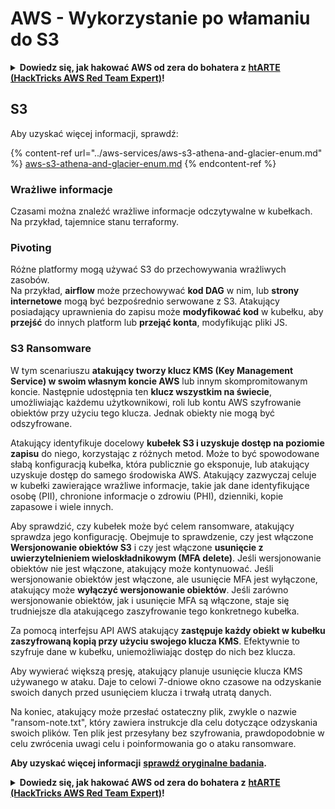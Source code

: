 # AWS - Wykorzystanie po włamaniu do S3

<details>

<summary><strong>Dowiedz się, jak hakować AWS od zera do bohatera z</strong> <a href="https://training.hacktricks.xyz/courses/arte"><strong>htARTE (HackTricks AWS Red Team Expert)</strong></a><strong>!</strong></summary>

Inne sposoby wsparcia HackTricks:

* Jeśli chcesz zobaczyć swoją **firmę reklamowaną w HackTricks** lub **pobrać HackTricks w formacie PDF**, sprawdź [**PLAN SUBSKRYPCJI**](https://github.com/sponsors/carlospolop)!
* Zdobądź [**oficjalne gadżety PEASS & HackTricks**](https://peass.creator-spring.com)
* Odkryj [**Rodzinę PEASS**](https://opensea.io/collection/the-peass-family), naszą kolekcję ekskluzywnych [**NFT**](https://opensea.io/collection/the-peass-family)
* **Dołącz do** 💬 [**grupy Discord**](https://discord.gg/hRep4RUj7f) lub [**grupy telegramowej**](https://t.me/peass) lub **śledź** nas na **Twitterze** 🐦 [**@hacktricks_live**](https://twitter.com/hacktricks_live)**.**
* **Podziel się swoimi sztuczkami hakerskimi, przesyłając PR-y do** [**HackTricks**](https://github.com/carlospolop/hacktricks) i [**HackTricks Cloud**](https://github.com/carlospolop/hacktricks-cloud) github repos.

</details>

## S3

Aby uzyskać więcej informacji, sprawdź:

{% content-ref url="../aws-services/aws-s3-athena-and-glacier-enum.md" %}
[aws-s3-athena-and-glacier-enum.md](../aws-services/aws-s3-athena-and-glacier-enum.md)
{% endcontent-ref %}

### Wrażliwe informacje

Czasami można znaleźć wrażliwe informacje odczytywalne w kubełkach. Na przykład, tajemnice stanu terraformy.

### Pivoting

Różne platformy mogą używać S3 do przechowywania wrażliwych zasobów.\
Na przykład, **airflow** może przechowywać **kod DAG** w nim, lub **strony internetowe** mogą być bezpośrednio serwowane z S3. Atakujący posiadający uprawnienia do zapisu może **modyfikować kod** w kubełku, aby **przejść** do innych platform lub **przejąć konta**, modyfikując pliki JS.

### S3 Ransomware

W tym scenariuszu **atakujący tworzy klucz KMS (Key Management Service) w swoim własnym koncie AWS** lub innym skompromitowanym koncie. Następnie udostępnia ten **klucz wszystkim na świecie**, umożliwiając każdemu użytkownikowi, roli lub kontu AWS szyfrowanie obiektów przy użyciu tego klucza. Jednak obiekty nie mogą być odszyfrowane.

Atakujący identyfikuje docelowy **kubełek S3 i uzyskuje dostęp na poziomie zapisu** do niego, korzystając z różnych metod. Może to być spowodowane słabą konfiguracją kubełka, która publicznie go eksponuje, lub atakujący uzyskuje dostęp do samego środowiska AWS. Atakujący zazwyczaj celuje w kubełki zawierające wrażliwe informacje, takie jak dane identyfikujące osobę (PII), chronione informacje o zdrowiu (PHI), dzienniki, kopie zapasowe i wiele innych.

Aby sprawdzić, czy kubełek może być celem ransomware, atakujący sprawdza jego konfigurację. Obejmuje to sprawdzenie, czy jest włączone **Wersjonowanie obiektów S3** i czy jest włączone **usunięcie z uwierzytelnieniem wieloskładnikowym (MFA delete)**. Jeśli wersjonowanie obiektów nie jest włączone, atakujący może kontynuować. Jeśli wersjonowanie obiektów jest włączone, ale usunięcie MFA jest wyłączone, atakujący może **wyłączyć wersjonowanie obiektów**. Jeśli zarówno wersjonowanie obiektów, jak i usunięcie MFA są włączone, staje się trudniejsze dla atakującego zaszyfrowanie tego konkretnego kubełka.

Za pomocą interfejsu API AWS atakujący **zastępuje każdy obiekt w kubełku zaszyfrowaną kopią przy użyciu swojego klucza KMS**. Efektywnie to szyfruje dane w kubełku, uniemożliwiając dostęp do nich bez klucza.

Aby wywierać większą presję, atakujący planuje usunięcie klucza KMS używanego w ataku. Daje to celowi 7-dniowe okno czasowe na odzyskanie swoich danych przed usunięciem klucza i trwałą utratą danych.

Na koniec, atakujący może przesłać ostateczny plik, zwykle o nazwie "ransom-note.txt", który zawiera instrukcje dla celu dotyczące odzyskania swoich plików. Ten plik jest przesyłany bez szyfrowania, prawdopodobnie w celu zwrócenia uwagi celu i poinformowania go o ataku ransomware.

**Aby uzyskać więcej informacji** [**sprawdź oryginalne badania**](https://rhinosecuritylabs.com/aws/s3-ransomware-part-1-attack-vector/)**.**

<details>

<summary><strong>Dowiedz się, jak hakować AWS od zera do bohatera z</strong> <a href="https://training.hacktricks.xyz/courses/arte"><strong>htARTE (HackTricks AWS Red Team Expert)</strong></a><strong>!</strong></summary>

Inne sposoby wsparcia HackTricks:

* Jeśli chcesz zobaczyć swoją **firmę reklamowaną w HackTricks** lub **pobrać HackTricks w formacie PDF**, sprawdź [**PLAN SUBSKRYPCJI**](https://github.com/sponsors/carlospolop)!
* Zdobądź [**oficjalne gadżety PEASS & HackTricks**](https://peass.creator-spring.com)
* Odkryj [**Rodzinę PEASS**](https://opensea.io/collection/the-peass-family), naszą kolekcję ekskluzywnych [**NFT**](https://opensea.io/collection/the-peass-family)
* **Dołącz do** 💬 [**grupy Discord**](https://discord.gg/hRep4RUj7f) lub [**grupy telegramowej**](https://t.me/peass) lub **śledź** nas na **Twitterze** 🐦 [**@hacktricks_live**](https://twitter.com/hacktricks_live)**.**
* **Podziel się swoimi sztuczkami hakerskimi, przesyłając PR-y do** [**HackTricks**](https://github.com/carlospolop/hacktricks) i [**HackTricks Cloud**](https://github.com/carlospolop/hacktricks-cloud) github repos.

</details>
